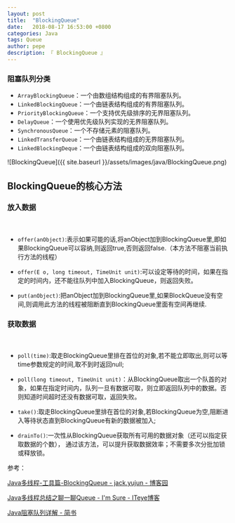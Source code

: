 ```yaml
---
layout: post
title:  "BlockingQueue"
date:   2018-08-17 16:53:00 +0800
categories: Java
tags: Queue
author: pepe
description: 『 BlockingQueue 』
---
```


### **阻塞队列分类**

* `ArrayBlockingQueue`：一个由数组结构组成的有界阻塞队列。 
* `LinkedBlockingQueue`：一个由链表结构组成的有界阻塞队列。 
* `PriorityBlockingQueue`：一个支持优先级排序的无界阻塞队列。 
* `DelayQueue`：一个使用优先级队列实现的无界阻塞队列。 
* `SynchronousQueue`：一个不存储元素的阻塞队列。 
* `LinkedTransferQueue`：一个由链表结构组成的无界阻塞队列。 
* `LinkedBlockingDeque`：一个由链表结构组成的双向阻塞队列。

![BlockingQueue]({{ site.baseurl }}/assets/images/java/BlockingQueue.png)

## BlockingQueue的核心方法

### **放入数据**
　　
* `offer(anObject)`:表示如果可能的话,将anObject加到BlockingQueue里,即如果BlockingQueue可以容纳,则返回true,否则返回false.（本方法不阻塞当前执行方法的线程）


* `offer(E o, long timeout, TimeUnit unit)`:可以设定等待的时间，如果在指定的时间内，还不能往队列中加入BlockingQueue，则返回失败。


* `put(anObject)`:把anObject加到BlockingQueue里,如果BlockQueue没有空间,则调用此方法的线程被阻断直到BlockingQueue里面有空间再继续.


### **获取数据**
　　
* `poll(time)`:取走BlockingQueue里排在首位的对象,若不能立即取出,则可以等time参数规定的时间,取不到时返回null;
　　

* `poll(long timeout, TimeUnit unit)`：从BlockingQueue取出一个队首的对象，如果在指定时间内，队列一旦有数据可取，则立即返回队列中的数据。否则知道时间超时还没有数据可取，返回失败。
　　

* `take()`:取走BlockingQueue里排在首位的对象,若BlockingQueue为空,阻断进入等待状态直到BlockingQueue有新的数据被加入; 
　　

* `drainTo()`:一次性从BlockingQueue获取所有可用的数据对象（还可以指定获取数据的个数）， 通过该方法，可以提升获取数据效率；不需要多次分批加锁或释放锁。

参考：

[Java多线程-工具篇-BlockingQueue - jack.yujun - 博客园](http://www.cnblogs.com/jackyuj/archive/2010/11/24/1886553.html)

[Java多线程总结之聊一聊Queue - I'm Sure - ITeye博客](http://hellosure.iteye.com/blog/1126541s)

[Java阻塞队列详解 - 简书](https://www.jianshu.com/p/4028efdbfc35)

